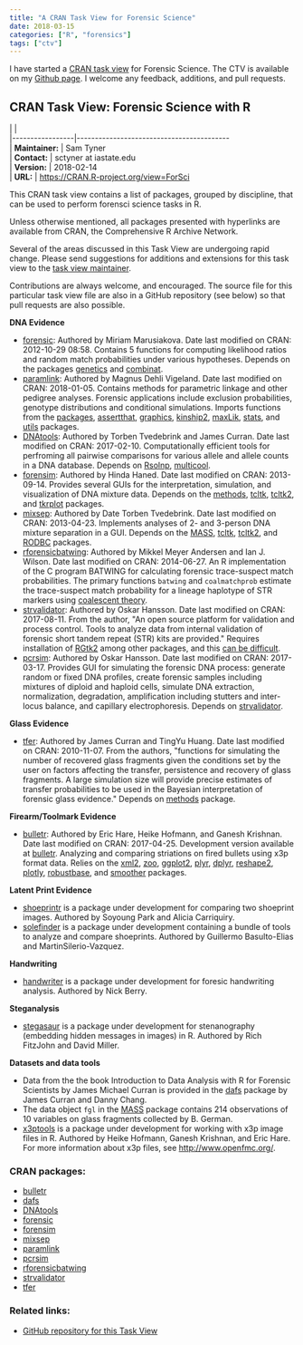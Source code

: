 ```yaml
---
title: "A CRAN Task View for Forensic Science"
date: 2018-03-15
categories: ["R", "forensics"]
tags: ["ctv"]
---
```


I have started a [CRAN task view](https://cran.r-project.org/web/views/) for Forensic Science. The CTV is available on my [Github page](https://github.com/sctyner/ctv-forsci). I welcome any feedback, additions, and pull requests.  


CRAN Task View: Forensic Science with R
---------------------------------------

|                 |                                            
|-----------------|------------------------------------------  
| **Maintainer:** | Sam Tyner                                  
| **Contact:**    | sctyner at iastate.edu                     
| **Version:**    | 2018-02-14                                 
| **URL:**        | <https://CRAN.R-project.org/view=ForSci>   

This CRAN task view contains a list of packages, grouped by discipline, that can be used to perform forensci science tasks in R.

Unless otherwise mentioned, all packages presented with hyperlinks are available from CRAN, the Comprehensive R Archive Network.

Several of the areas discussed in this Task View are undergoing rapid change. Please send suggestions for additions and extensions for this task view to the [task view maintainer](mailto:sctyner@iastate.edu).

Contributions are always welcome, and encouraged. The source file for this particular task view file are also in a GitHub repository (see below) so that pull requests are also possible.

**DNA Evidence**

-   [forensic](https://cran.r-project.org/package=forensic/index.html): Authored by Miriam Marusiakova. Date last modified on CRAN: 2012-10-29 08:58. Contains 5 functions for computing likelihood ratios and random match probabilities under various hypotheses. Depends on the packages [genetics](../packages/genetics/index.html) and [combinat](../packages/combinat).
-   [paramlink](https://cran.r-project.org/package=paramlink/index.html): Authored by Magnus Dehli Vigeland. Date last modified on CRAN: 2018-01-05. Contains methods for parametric linkage and other pedigree analyses. Forensic applications include exclusion probabilities, genotype distributions and conditional simulations. Imports functions from the [packages](../packages/packages/index.html), [assertthat](../packages/assertthat/index.html), [graphics](../packages/graphics/index.html), [kinship2](../packages/kinship2/index.html), [maxLik](../packages/maxLik/index.html), [stats](../packages/stats/index.html), and [utils](../packages/utils) packages.
-   [DNAtools](https://cran.r-project.org/package=DNAtools/index.html): Authored by Torben Tvedebrink and James Curran. Date last modified on CRAN: 2017-02-10. Computationally efficient tools for perfroming all pairwise comparisons for various allele and allele counts in a DNA database. Depends on [Rsolnp](../packages/Rsolnp/index.html), [multicool](../packages/multicool).
-   [forensim](https://cran.r-project.org/package=forensim/index.html): Authored by Hinda Haned. Date last modified on CRAN: 2013-09-14. Provides several GUIs for the interpretation, simulation, and visualization of DNA mixture data. Depends on the [methods](../packages/methods/index.html), [tcltk](../packages/tcltk/index.html), [tcltk2](../packages/tcltk2/index.html), and [tkrplot](../packages/tkrplot) packages.
-   [mixsep](https://cran.r-project.org/package=mixsep/index.html): Authored by Date Torben Tvedebrink. Date last modified on CRAN: 2013-04-23. Implements analyses of 2- and 3-person DNA mixture separation in a GUI. Depends on the [MASS](../packages/MASS/index.html), [tcltk](../packages/tcltk/index.html), [tcltk2](../packages/tcltk2/index.html), and [RODBC](../packages/RODBC) packages.
-   [rforensicbatwing](https://cran.r-project.org/package=rforensicbatwing): Authored by Mikkel Meyer Andersen and Ian J. Wilson. Date last modified on CRAN: 2014-06-27. An R implementation of the C program BATWING for calculating forensic trace-suspect match probabilities. The primary functions `batwing` and `coalmatchprob` estimate the trace-suspect match probability for a lineage haplotype of STR markers using [coalescent theory](https://en.wikipedia.org/wiki/Coalescent_theory).
-   [strvalidator](https://cran.r-project.org/package=strvalidator/index.html): Authored by Oskar Hansson. Date last modified on CRAN: 2017-08-11. From the author, "An open source platform for validation and process control. Tools to analyze data from internal validation of forensic short tandem repeat (STR) kits are provided." Requires installation of [RGtk2](../packages/RGtk2) among other packages, and this [can be difficult](https://gist.github.com/sebkopf/9405675#troubleshooting-for-gtk-224-issues).
-   [pcrsim](https://cran.r-project.org/package=pcrsim/index.html): Authored by Oskar Hansson. Date last modified on CRAN: 2017-03-17. Provides GUI for simulating the forensic DNA process: generate random or fixed DNA profiles, create forensic samples including mixtures of diploid and haploid cells, simulate DNA extraction, normalization, degradation, amplification including stutters and inter-locus balance, and capillary electrophoresis. Depends on [strvalidator](../packages/strvalidator).

**Glass Evidence**

-   [tfer](https://cran.r-project.org/package=tfer/index.html): Authored by James Curran and TingYu Huang. Date last modified on CRAN: 2010-11-07. From the authors, "functions for simulating the number of recovered glass fragments given the conditions set by the user on factors affecting the transfer, persistence and recovery of glass fragments. A large simulation size will provide precise estimates of transfer probabilities to be used in the Bayesian interpretation of forensic glass evidence." Depends on [methods](../packages/methods) package.

**Firearm/Toolmark Evidence**

-   [bulletr](https://cran.r-project.org/package=bulletr/index.html): Authored by Eric Hare, Heike Hofmann, and Ganesh Krishnan. Date last modified on CRAN: 2017-04-25. Development version available at [<span class="GitHub">bulletr</span>](https://github.com/CSAFE-ISU/bulletr/). Analyzing and comparing striations on fired bullets using x3p format data. Relies on the [xml2](../packages/xml2/index.html), [zoo](../packages/zoo/index.html), [ggplot2](../packages/ggplot2/index.html), [plyr](../packages/plyr/index.html), [dplyr](../packages/dplyr/index.html), [reshape2](../packages/reshape2/index.html), [plotly](../packages/plotly/index.html), [robustbase](../packages/robustbase/index.html), and [smoother](../packages/smoother) packages.

**Latent Print Evidence**

-   [<span class="GitHub">shoeprintr</span>](https://github.com/CSAFE-ISU/shoeprintr/) is a package under development for comparing two shoeprint images. Authored by Soyoung Park and Alicia Carriquiry.
-   [<span class="GitHub">solefinder</span>](https://github.com/CSAFE-ISU/solefinder/) is a package under development containing a bundle of tools to analyze and compare shoeprints. Authored by Guillermo Basulto-Elias and MartinSilerio-Vazquez.

**Handwriting**

-   [<span class="GitHub">handwriter</span>](https://github.com/CSAFE-ISU/handwriter/) is a package under development for foresic handwriting analysis. Authored by Nick Berry.

**Steganalysis**

-   [<span class="GitHub">stegasaur</span>](https://github.com/richfitz/stegasaur/) is a package under development for stenanography (embedding hidden messages in images) in R. Authored by Rich FitzJohn and David Miller.

**Datasets and data tools**

-   Data from the the book Introduction to Data Analysis with R for Forensic Scientists by James Michael Curran is provided in the [dafs](https://cran.r-project.org/package=dafs) package by James Curran and Danny Chang.
-   The data object `fgl` in the [MASS](https://cran.r-project.org/package=MASS) package contains 214 observations of 10 variables on glass fragments collected by B. German.
-   [<span class="GitHub">x3ptools</span>](https://github.com/heike/x3ptools/) is a package under development for working with x3p image files in R. Authored by Heike Hofmann, Ganesh Krishnan, and Eric Hare. For more information about x3p files, see http://www.openfmc.org/.

### CRAN packages:

-   [bulletr](https://cran.r-project.org/package=bulletr)
-   [dafs](https://cran.r-project.org/package=dafs)
-   [DNAtools](https://cran.r-project.org/package=DNAtools)
-   [forensic](https://cran.r-project.org/package=forensic)
-   [forensim](https://cran.r-project.org/package=forensim)
-   [mixsep](https://cran.r-project.org/package=mixsep)
-   [paramlink](https://cran.r-project.org/package=paramlink)
-   [pcrsim](https://cran.r-project.org/package=pcrsim)
-   [rforensicbatwing](https://cran.r-project.org/package=rforensicbatwing)
-   [strvalidator](https://cran.r-project.org/package=strvalidator)
-   [tfer](https://cran.r-project.org/package=tfer)

### Related links:

-   [GitHub repository for this Task View](https://github.com/sctyner/ctv-forsci)
